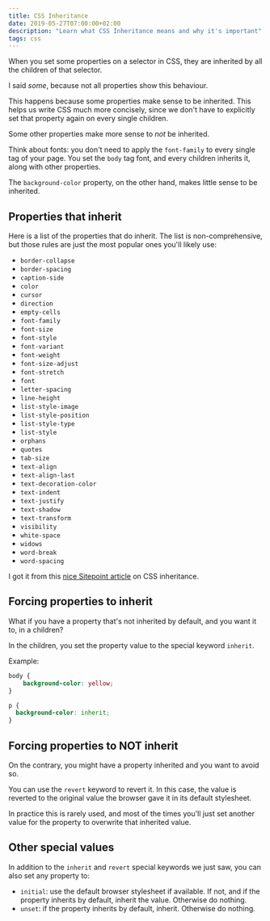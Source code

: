 ```yaml
---
title: CSS Inheritance
date: 2019-05-27T07:00:00+02:00
description: "Learn what CSS Inheritance means and why it's important"
tags: css
---
```


When you set some properties on a selector in CSS, they are inherited by all the children of that selector.

I said *some*, because not all properties show this behaviour.

This happens because some properties make sense to be inherited. This helps us write CSS much more concisely, since we don't have to explicitly set that property again on every single children.

Some other properties make more sense to *not* be inherited.

Think about fonts: you don't need to apply the `font-family` to every single tag of your page. You set the `body` tag font, and every children inherits it, along with other properties.

The `background-color` property, on the other hand, makes little sense to be inherited.

## Properties that inherit

Here is a list of the properties that do inherit. The list is non-comprehensive, but those rules are just the most popular ones you'll likely use:

- `border-collapse`
- `border-spacing`
- `caption-side`
- `color`
- `cursor`
- `direction`
- `empty-cells`
- `font-family`
- `font-size`
- `font-style`
- `font-variant`
- `font-weight`
- `font-size-adjust`
- `font-stretch`
- `font`
- `letter-spacing`
- `line-height`
- `list-style-image`
- `list-style-position`
- `list-style-type`
- `list-style`
- `orphans`
- `quotes`
- `tab-size`
- `text-align`
- `text-align-last`
- `text-decoration-color`
- `text-indent`
- `text-justify`
- `text-shadow`
- `text-transform`
- `visibility`
- `white-space`
- `widows`
- `word-break`
- `word-spacing`

I got it from this [nice Sitepoint article](https://www.sitepoint.com/css-inheritance-introduction/) on CSS inheritance.

## Forcing properties to inherit

What if you have a property that's not inherited by default, and you want it to, in a children?

In the children, you set the property value to the special keyword `inherit`.

Example:

```css
body {
	background-color: yellow;
}

p {
  background-color: inherit;
}
```

## Forcing properties to NOT inherit

On the contrary, you might have a property inherited and you want to avoid so.

You can use the `revert` keyword to revert it. In this case, the value is reverted to the original value the browser gave it in its default stylesheet.

In practice this is rarely used, and most of the times you'll just set another value for the property to overwrite that inherited value.

## Other special values
In addition to the `inherit` and `revert` special keywords we just saw, you can also set any property to:

- `initial`: use the default browser stylesheet if available. If not, and if the property inherits by default, inherit the value. Otherwise do nothing.
- `unset`: if the property inherits by default, inherit. Otherwise do nothing.
